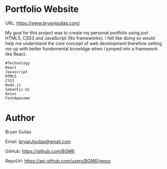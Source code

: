 # Portfolio Website

URL: https://www.bryanjguilas.com/

My goal for this project was to create my personal portfolio using just HTML5, CSS3 and JavaScript (No frameworks). I felt like doing so would help me understand the core concept of web development therefore setting me up with better fundemental knowldge when I jumped into a framework like React.

    #Technology
    React
    Javascript
    HTML5
    CSS3
    Node.js
    Semantic-Ui
    Axios
    FontAwesome

# Author

Bryan Guilas

Email: bryanJguilas@gmail.com

GitHub: https://github.com/BGM6
    
RepoUrl: https://api.github.com/users/BGM6/repos

